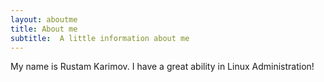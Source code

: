 ```yaml
---
layout: aboutme
title: About me
subtitle:  A little information about me
---
```


My name is Rustam Karimov. I have a great ability in Linux Administration!
